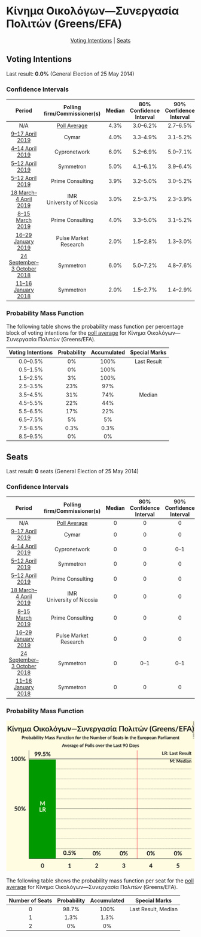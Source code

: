 # Κίνημα Οικολόγων—Συνεργασία Πολιτών (Greens/EFA)

<p align="center"><a href="#voting-intentions">Voting Intentions</a> | <a href="#seats">Seats</a></p>

## Voting Intentions

Last result: **0.0%** (General Election of 25 May 2014)

### Confidence Intervals

| Period     | Polling firm/Commissioner(s) | Median | 80% Confidence Interval | 90% Confidence Interval | 95% Confidence Interval | 99% Confidence Interval |
|:----------:|:----------------:|:-----------:|:-----------------------:|:-----------------------:|:-----------------------:|:-----------------------:|
| N/A | [Poll Average](average.html) | 4.3% | 3.0–6.2% | 2.7–6.5% | 2.5–6.9% | 2.2–7.4% |
| [9–17 April 2019](2019-04-17-Cymar.html) | Cymar | 4.0% | 3.3–4.9% | 3.1–5.2% | 2.9–5.4% | 2.6–5.9% |
| [4–14 April 2019](2019-04-14-Cypronetwork.html) | Cypronetwork | 6.0% | 5.2–6.9% | 5.0–7.1% | 4.9–7.4% | 4.5–7.8% |
| [5–12 April 2019](2019-04-12-Symmetron.html) | Symmetron | 5.0% | 4.1–6.1% | 3.9–6.4% | 3.7–6.7% | 3.3–7.3% |
| [5–12 April 2019](2019-04-12-PrimeConsulting.html) | Prime Consulting | 3.9% | 3.2–5.0% | 3.0–5.2% | 2.8–5.5% | 2.5–6.0% |
| [18 March–4 April 2019](2019-04-04-IMR.html) | IMR <br> University of Nicosia | 3.0% | 2.5–3.7% | 2.3–3.9% | 2.2–4.1% | 1.9–4.5% |
| [8–15 March 2019](2019-03-15-PrimeConsulting.html) | Prime Consulting | 4.0% | 3.3–5.0% | 3.1–5.2% | 2.9–5.5% | 2.6–6.0% |
| [16–29 January 2019](2019-01-29-PulseMarketResearch.html) | Pulse Market Research | 2.0% | 1.5–2.8% | 1.3–3.0% | 1.2–3.2% | 1.0–3.6% |
| [24 September–3 October 2018](2018-10-03-Symmetron.html) | Symmetron | 6.0% | 5.0–7.2% | 4.8–7.6% | 4.6–7.9% | 4.1–8.5% |
| [11–16 January 2018](2018-01-16-Symmetron.html) | Symmetron | 2.0% | 1.5–2.7% | 1.4–2.9% | 1.3–3.1% | 1.1–3.4% |

### Probability Mass Function

The following table shows the probability mass function per percentage block of voting intentions for the [poll average](average.html) for Κίνημα Οικολόγων—Συνεργασία Πολιτών (Greens/EFA).

| Voting Intentions | Probability | Accumulated | Special Marks |
|:-----------------:|:-----------:|:-----------:|:-------------:|
| 0.0–0.5% | 0% | 100% | Last Result |
| 0.5–1.5% | 0% | 100% |  |
| 1.5–2.5% | 3% | 100% |  |
| 2.5–3.5% | 23% | 97% |  |
| 3.5–4.5% | 31% | 74% | Median |
| 4.5–5.5% | 22% | 44% |  |
| 5.5–6.5% | 17% | 22% |  |
| 6.5–7.5% | 5% | 5% |  |
| 7.5–8.5% | 0.3% | 0.3% |  |
| 8.5–9.5% | 0% | 0% |  |


## Seats

Last result: **0** seats (General Election of 25 May 2014)

### Confidence Intervals

| Period     | Polling firm/Commissioner(s) | Median | 80% Confidence Interval | 90% Confidence Interval | 95% Confidence Interval | 99% Confidence Interval |
|:----------:|:----------------:|:------:|:-----------------------:|:-----------------------:|:-----------------------:|:-----------------------:|
| N/A | [Poll Average](average.html) | 0 | 0 | 0 | 0 | 0–1 |
| [9–17 April 2019](2019-04-17-Cymar.html) | Cymar | 0 | 0 | 0 | 0 | 0 |
| [4–14 April 2019](2019-04-14-Cypronetwork.html) | Cypronetwork | 0 | 0 | 0–1 | 0–1 | 0–1 |
| [5–12 April 2019](2019-04-12-Symmetron.html) | Symmetron | 0 | 0 | 0 | 0 | 0 |
| [5–12 April 2019](2019-04-12-PrimeConsulting.html) | Prime Consulting | 0 | 0 | 0 | 0 | 0 |
| [18 March–4 April 2019](2019-04-04-IMR.html) | IMR <br> University of Nicosia | 0 | 0 | 0 | 0 | 0 |
| [8–15 March 2019](2019-03-15-PrimeConsulting.html) | Prime Consulting | 0 | 0 | 0 | 0 | 0 |
| [16–29 January 2019](2019-01-29-PulseMarketResearch.html) | Pulse Market Research | 0 | 0 | 0 | 0 | 0 |
| [24 September–3 October 2018](2018-10-03-Symmetron.html) | Symmetron | 0 | 0–1 | 0–1 | 0–1 | 0–1 |
| [11–16 January 2018](2018-01-16-Symmetron.html) | Symmetron | 0 | 0 | 0 | 0 | 0 |

### Probability Mass Function

![Graph with seats probability mass function not yet produced](average-seats-pmf-κίνημαοικολόγων—συνεργασίαπολιτώνgreensefa.png "Seats Probability Mass Function")

The following table shows the probability mass function per seat for the [poll average](average.html) for Κίνημα Οικολόγων—Συνεργασία Πολιτών (Greens/EFA).

| Number of Seats | Probability | Accumulated | Special Marks |
|:---------------:|:-----------:|:-----------:|:-------------:|
| 0 | 98.7% | 100% | Last Result, Median |
| 1 | 1.3% | 1.3% |  |
| 2 | 0% | 0% |  |


